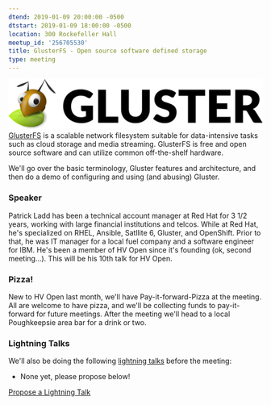 ```yaml
---
dtend: 2019-01-09 20:00:00 -0500
dtstart: 2019-01-09 18:00:00 -0500
location: 300 Rockefeller Hall
meetup_id: '256705530'
title: GlusterFS - Open source software defined storage
type: meeting
---
```


![Gluster Logo](/images/talks/gluster.svg)
[GlusterFS](https://www.gluster.org/) is a scalable network filesystem suitable for data-intensive tasks such as cloud storage and media streaming. GlusterFS is free and open source software and can utilize common off-the-shelf hardware.

We'll go over the basic terminology, Gluster features and architecture, and then do a demo of configuring and using (and abusing) Gluster.

### Speaker ###
Patrick Ladd has been a technical account manager at Red Hat for 3 1/2 years, working with large financial institutions and telcos.
While at Red Hat, he's specialized on RHEL, Ansible, Satllite 6, Gluster, and OpenShift.  Prior to that, he was IT manager for a local fuel company and a software engineer for IBM.
He's been a member of HV Open since it's founding (ok, second meeting...).  This will be his 10th talk for HV Open.


### Pizza! ###

New to HV Open last month, 
we'll have Pay-it-forward-Pizza at the meeting. All are welcome to have
pizza, and we'll be collecting funds to pay-it-forward for future
meetings. After the meeting we'll head to a local Poughkeepsie area
bar for a drink or two.

### Lightning Talks ###

We'll also be doing the
following [lightning talks](/lightning-talks.html) before the meeting:

* None yet, please propose below!


<a class="btn btn-default btn-hvopen"
  href="mailto:sean@dague.net?cc=matthias.a.johnson@gmail.com&subject=HV%20Open%20Lightning%20Talk%20Submission"
  role="button">Propose
  a Lightning Talk</a>
